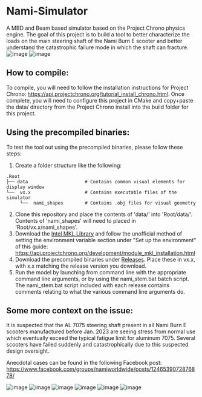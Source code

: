 # Nami-Simulator
A MBD and Beam based simulator based on the Project Chrono physics engine. The goal of this project is to build a tool to better characterize the loads on the main steering shaft of the Nami Burn E scooter and better understand the catastrophic failure mode in which the shaft can fracture.
![image](https://user-images.githubusercontent.com/22308960/221742415-0f9a55ee-e3bf-40af-bb90-71821a18af2e.png)
![image](https://user-images.githubusercontent.com/22308960/221742497-f40b7ab3-83c5-49ed-9d01-54a9d43c6913.png)

## How to compile:
To compile, you will need to follow the installation instructions for Project Chrono: https://api.projectchrono.org/tutorial_install_chrono.html. Once complete, you will need to configure this project in CMake and copy+paste the data/ directory from the Project Chrono install into the build folder for this project.

## Using the precompiled binaries:
To test the tool out using the precompiled binaries, please follow these steps:
1. Create a folder structure like the following:
```
.Root
├── data                     # Contains common visual elements for display window
└──  vx.x                    # Contains executable files of the simulator
     └──  nami_shapes        # Contains .obj files for visual geometry
```
2. Clone this repository and place the contents of 'data/' into 'Root/data/'. Contents of 'nami_shapes' will need to placed in 'Root/vx.x/nami_shapes'.
3. Download the [Intel MKL Library](https://www.intel.com/content/www/us/en/developer/tools/oneapi/onemkl.html) and follow the unofficial method of setting the environment variable section under "Set up the environment" of this guide: https://api.projectchrono.org/development/module_mkl_installation.html
4. Download the precompiled binaries under [Releases](https://github.com/keonjoe/Nami-Simulator/releases). Place these in vx.x, with x.x matching the release version you download.
5. Run the model by launching from command line with the appropriate command line arguments, or by using the nami_stem.bat batch script. The nami_stem.bat script included with each release contains comments relating to what the various command line arguments do.

## Some more context on the issue:
It is suspected that the AL 7075 steering shaft present in all Nami Burn E scooters manufactured before Jan. 2023 are seeing stress from normal use which eventually exceed the typical fatigue limit for aluminum 7075. Several scooters have failed suddenly and catastrophically due to this suspected design oversight.

Anecdotal cases can be found in the following Facebook post: https://www.facebook.com/groups/namiworldwide/posts/1246539072876878/

![image](https://user-images.githubusercontent.com/22308960/221741353-53e77080-0c12-4dd1-ac0b-46c8455093dc.png)
![image](https://user-images.githubusercontent.com/22308960/221741426-128e19f0-db9a-4280-bdd8-969bab90e73c.png)
![image](https://user-images.githubusercontent.com/22308960/221741478-13a3bd77-2006-4a0d-b857-c24d228d77ff.png)
![image](https://user-images.githubusercontent.com/22308960/221741614-674bdb01-ae13-430f-92e4-e4d6043cdf7d.png)
![image](https://user-images.githubusercontent.com/22308960/221741637-70b9401b-679f-467f-8c47-68b469e35f55.png)
![image](https://user-images.githubusercontent.com/22308960/221741660-cd73e399-22a5-4a98-9c8c-6a3a4331c4d7.png)
